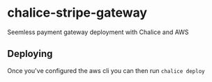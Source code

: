 # chalice-stripe-gateway

Seemless payment gateway deployment with Chalice and AWS

## Deploying

Once you've configured the aws cli you can then run 
`chalice deploy`
